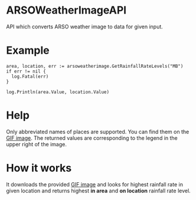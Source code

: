 # ARSOWeatherImageAPI
API which converts ARSO weather image to data for given input.

# Example
```golang
area, location, err := arsoweatherimage.GetRainfallRateLevels("MB")
if err != nil {
  log.Fatal(err)
}

log.Println(area.Value, location.Value)
```

# Help
Only abbreviated names of places are supported. You can find them on the <a href="http://meteo.arso.gov.si/uploads/probase/www/observ/radar/si0-rm-anim.gif">GIF image</a>. The returned values are corresponding to the legend in the upper right of the image.

# How it works
It downloads the provided <a href="http://meteo.arso.gov.si/uploads/probase/www/observ/radar/si0-rm-anim.gif">GIF image</a> and looks for highest rainfall rate in given location and returns highest **in area** and **on location** rainfall rate level.
